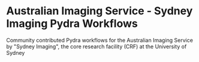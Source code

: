 # Australian Imaging Service - Sydney Imaging Pydra Workflows

Community contributed Pydra workflows for the Australian Imaging Service by "Sydney Imaging",
the core research facility (CRF) at the University of Sydney
